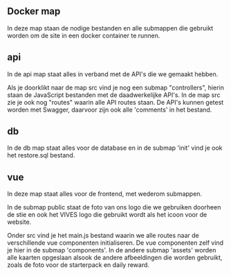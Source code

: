 ## Docker map
In deze map staan de nodige bestanden en alle submappen die gebruikt worden om de site in een docker container te runnen.

 ## api 
In de api map staat alles in verband met de API's die we gemaakt hebben.

Als je doorklikt naar de map src vind je nog een submap "controllers", hierin staan de JavaScript bestanden met de daadwerkelijke API's.
In de map src zie je ook nog "routes" waarin alle API routes staan. De API's kunnen getest worden met Swagger, daarvoor zijn ook alle 'comments' in het bestand.

## db
In de db map staat alles voor de database en in de submap 'init' vind je ook het restore.sql bestand.

## vue
In deze map staat alles voor de frontend, met wederom submappen. 

In de submap public staat de foto van ons logo die we gebruiken doorheen de stie en ook het VIVES logo die gebruikt wordt als het icoon voor de website.

Onder src vind je het main.js bestand waarin we alle routes naar de verschillende vue componenten initialiseren. De vue componenten zelf vind je hier in de submap 'components'. In de andere submap 'assets' worden alle kaarten opgeslaan alsook de andere afbeeldingen die worden gebruikt, zoals de foto voor de starterpack en daily reward.